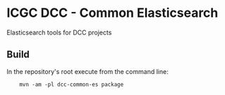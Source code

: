 ICGC DCC - Common Elasticsearch
===

Elasticsearch tools for DCC projects

Build
---

In the repository's root execute from the command line:

        mvn -am -pl dcc-common-es package

